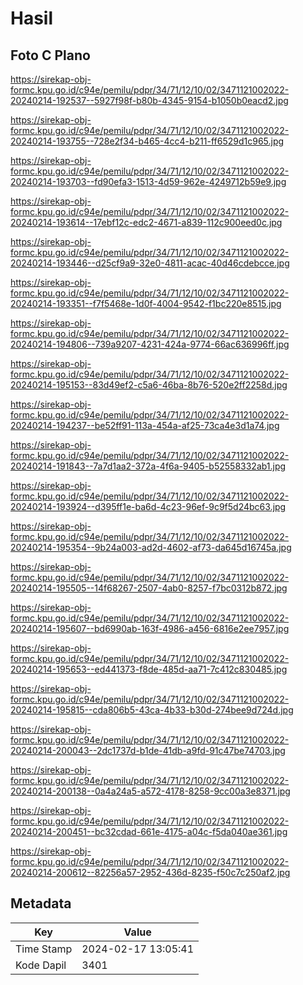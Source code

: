 # Hasil

## Foto C Plano

https://sirekap-obj-formc.kpu.go.id/c94e/pemilu/pdpr/34/71/12/10/02/3471121002022-20240214-192537--5927f98f-b80b-4345-9154-b1050b0eacd2.jpg

https://sirekap-obj-formc.kpu.go.id/c94e/pemilu/pdpr/34/71/12/10/02/3471121002022-20240214-193755--728e2f34-b465-4cc4-b211-ff6529d1c965.jpg

https://sirekap-obj-formc.kpu.go.id/c94e/pemilu/pdpr/34/71/12/10/02/3471121002022-20240214-193703--fd90efa3-1513-4d59-962e-4249712b59e9.jpg

https://sirekap-obj-formc.kpu.go.id/c94e/pemilu/pdpr/34/71/12/10/02/3471121002022-20240214-193614--17ebf12c-edc2-4671-a839-112c900eed0c.jpg

https://sirekap-obj-formc.kpu.go.id/c94e/pemilu/pdpr/34/71/12/10/02/3471121002022-20240214-193446--d25cf9a9-32e0-4811-acac-40d46cdebcce.jpg

https://sirekap-obj-formc.kpu.go.id/c94e/pemilu/pdpr/34/71/12/10/02/3471121002022-20240214-193351--f7f5468e-1d0f-4004-9542-f1bc220e8515.jpg

https://sirekap-obj-formc.kpu.go.id/c94e/pemilu/pdpr/34/71/12/10/02/3471121002022-20240214-194806--739a9207-4231-424a-9774-66ac636996ff.jpg

https://sirekap-obj-formc.kpu.go.id/c94e/pemilu/pdpr/34/71/12/10/02/3471121002022-20240214-195153--83d49ef2-c5a6-46ba-8b76-520e2ff2258d.jpg

https://sirekap-obj-formc.kpu.go.id/c94e/pemilu/pdpr/34/71/12/10/02/3471121002022-20240214-194237--be52ff91-113a-454a-af25-73ca4e3d1a74.jpg

https://sirekap-obj-formc.kpu.go.id/c94e/pemilu/pdpr/34/71/12/10/02/3471121002022-20240214-191843--7a7d1aa2-372a-4f6a-9405-b52558332ab1.jpg

https://sirekap-obj-formc.kpu.go.id/c94e/pemilu/pdpr/34/71/12/10/02/3471121002022-20240214-193924--d395ff1e-ba6d-4c23-96ef-9c9f5d24bc63.jpg

https://sirekap-obj-formc.kpu.go.id/c94e/pemilu/pdpr/34/71/12/10/02/3471121002022-20240214-195354--9b24a003-ad2d-4602-af73-da645d16745a.jpg

https://sirekap-obj-formc.kpu.go.id/c94e/pemilu/pdpr/34/71/12/10/02/3471121002022-20240214-195505--14f68267-2507-4ab0-8257-f7bc0312b872.jpg

https://sirekap-obj-formc.kpu.go.id/c94e/pemilu/pdpr/34/71/12/10/02/3471121002022-20240214-195607--bd6990ab-163f-4986-a456-6816e2ee7957.jpg

https://sirekap-obj-formc.kpu.go.id/c94e/pemilu/pdpr/34/71/12/10/02/3471121002022-20240214-195653--ed441373-f8de-485d-aa71-7c412c830485.jpg

https://sirekap-obj-formc.kpu.go.id/c94e/pemilu/pdpr/34/71/12/10/02/3471121002022-20240214-195815--cda806b5-43ca-4b33-b30d-274bee9d724d.jpg

https://sirekap-obj-formc.kpu.go.id/c94e/pemilu/pdpr/34/71/12/10/02/3471121002022-20240214-200043--2dc1737d-b1de-41db-a9fd-91c47be74703.jpg

https://sirekap-obj-formc.kpu.go.id/c94e/pemilu/pdpr/34/71/12/10/02/3471121002022-20240214-200138--0a4a24a5-a572-4178-8258-9cc00a3e8371.jpg

https://sirekap-obj-formc.kpu.go.id/c94e/pemilu/pdpr/34/71/12/10/02/3471121002022-20240214-200451--bc32cdad-661e-4175-a04c-f5da040ae361.jpg

https://sirekap-obj-formc.kpu.go.id/c94e/pemilu/pdpr/34/71/12/10/02/3471121002022-20240214-200612--82256a57-2952-436d-8235-f50c7c250af2.jpg


## Metadata

| Key        | Value               |
| ---------- | ------------------- |
| Time Stamp | 2024-02-17 13:05:41 |
| Kode Dapil | 3401                |




